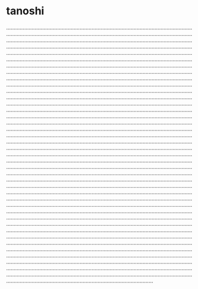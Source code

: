 # tanoshi
..................................................................................................................................................................................................................................................................................................................................................................................................................................................................................................................................................................................................................................................................................................................................................................................................................................................................................................................................................................................................................................................................................................................................................................................................................................................................................................................................................................................................................................................................................................................................................................................................................................................................................................................................................................................................................................................................................................................................................................................................................................................................................................................................................................................................................................................................................................................................................................................................................................................................................................................................................................................................................................................................................................................................................................................................................................................................................................................................................................................................................................................................................................................................................................................................................................................................................................................................................................................................................................................................................................................................................................................................................................................................................................................................................................................................................................................................................................................................................................................................................................................................................................................................................................................................................................................................................................................................................................................................................................................................................................................................................................................................................................................................................................................................................................................................................................................................................................................................................................................................................................................................................................................................................................................................................................................................